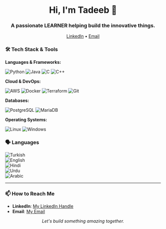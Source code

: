 <h1 align="center">Hi, I'm Tadeeb 👋</h1>
<h3 align="center">A passionate LEARNER helping build the innovative things.</h3>

<p align="center">
  <a href="https://www.linkedin.com/in/tadeeb/">LinkedIn</a> •
  <a href="mailto: smtadeeb@gmail.com">Email</a>
</p>

### 🛠️ Tech Stack & Tools

**Languages & Frameworks:**

![Python](https://img.shields.io/badge/Python-3776AB?style=for-the-badge&logo=python&logoColor=white)
![Java](https://img.shields.io/badge/Java-ED8B00?style=for-the-badge&logo=openjdk&logoColor=white)
![C](https://img.shields.io/badge/C-00599C?style=for-the-badge&logo=c&logoColor=white)
![C++](https://img.shields.io/badge/C++-00599C?style=for-the-badge&logo=c%2B%2B&logoColor=white)

**Cloud & DevOps:**

![AWS](https://img.shields.io/badge/AWS-232F3E?style=for-the-badge&logo=amazonaws&logoColor=white)
![Docker](https://img.shields.io/badge/Docker-2496ED?style=for-the-badge&logo=docker&logoColor=white)
![Terraform](https://img.shields.io/badge/Terraform-7B42BC?style=for-the-badge&logo=terraform&logoColor=white)
![Git](https://img.shields.io/badge/Git-F05032?style=for-the-badge&logo=git&logoColor=white)

**Databases:**

![PostgreSQL](https://img.shields.io/badge/PostgreSQL-4169E1?style=for-the-badge&logo=postgresql&logoColor=white)
![MariaDB](https://img.shields.io/badge/MariaDB-003545?style=for-the-badge&logo=mariadb&logoColor=white)

**Operating Systems:**

![Linux](https://img.shields.io/badge/Linux-FCC624?style=for-the-badge&logo=linux&logoColor=black)
![Windows](https://img.shields.io/badge/Windows-0078D6?style=for-the-badge&logo=windows&logoColor=white)

### 🗣️ Languages

![Turkish](https://img.shields.io/badge/Turkish-Fluent-lightgreen?style=flat-square)  
![English](https://img.shields.io/badge/English-Fluent-lightgreen?style=flat-square)  
![Hindi](https://img.shields.io/badge/Hindi-Fluent-lightgreen?style=flat-square)  
![Urdu](https://img.shields.io/badge/Urdu-Native-lightgreen?style=flat-square)  
![Arabic](https://img.shields.io/badge/Arabic-Beginner-yellow?style=flat-square)  

---

### 📫 How to Reach Me

-   **LinkedIn**: [My LinkedIn Handle](https://www.linkedin.com/in/tadeeb/)
-   **Email**: [My Email](mailto:smtadeeb@gmail.com)

<p align="center">
  <i>Let's build something amazing together.</i>
</p>
